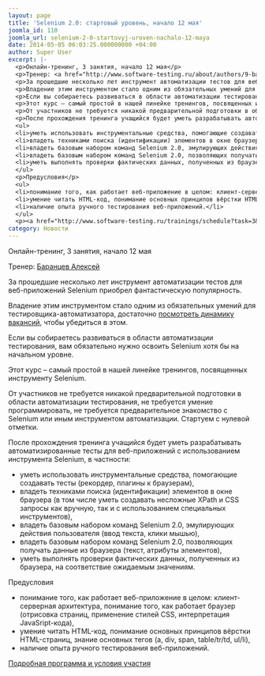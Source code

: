 ```yaml
---
layout: page
title: 'Selenium 2.0: стартовый уровень, начало 12 мая'
joomla_id: 110
joomla_url: selenium-2-0-startovyj-uroven-nachalo-12-maya
date: 2014-05-05 06:03:25.000000000 +04:00
author: Super User
excerpt: |-
  <p>Онлайн-тренинг, 3 занятия, начало 12 мая</p>
  <p>Тренер: <a href="http://www.software-testing.ru/about/authors/9-barancev">Баранцев Алексей</a></p>
  <p>За прошедшие несколько лет инструмент автоматизации тестов для веб-приложений Selenium приобрел фантастическую популярность.</p>
  <p>Владение этим инструментом стало одним из обязательных умений для тестировщика-автоматизатора, достаточно <a href="http://www.seleniumguide.com/2012/05/selenium-2-webdriver-vs-qtp.html">посмотреть динамику вакансий</a>, чтобы убедиться в этом.</p>
  <p>Если вы собираетесь развиваться в области автоматизации тестирования, вам обязательно нужно освоить Selenium хотя бы на начальном уровне.</p>
  <p>Этот курс – самый простой в нашей линейке тренингов, посвященных инструменту Selenium.</p>
  <p>От участников не требуется никакой предварительной подготовки в области автоматизации тестирования, не требуется умение программировать, не требуется предварительное знакомство с Selenium или иным инструментом автоматизации. Стартуем с нулевой отметки.</p>
  <p>После прохождения тренинга учащийся будет уметь разрабатывать автоматизированные тесты для веб-приложений с использованием инструмента Selenium, в частности:</p>
  <ul>
  <li>уметь использовать инструментальные средства, помогающие создавать тесты (рекордер, плагины к браузерам),</li>
  <li>владеть техниками поиска (идентификации) элементов в окне браузера (в том числе уметь создавать несложные XPath и CSS запросы как вручную, так и с использованием специальных инструментов),</li>
  <li>владеть базовым набором команд Selenium 2.0, эмулирующих действия пользователя (ввод текста, клики мышью),</li>
  <li>владеть базовым набором команд Selenium 2.0, позволяющих получать данные из браузера (текст, атрибуты элементов),</li>
  <li>уметь выполнять проверки фактических данных, полученных из браузера, на соответствие ожидаемым значениям.</li>
  </ul>
  <p>Предусловия</p>
  <ul>
  <li>понимание того, как работает веб-приложение в целом: клиент-серверная архитектура, понимание того, как работает браузер (отрисовка страниц, применение стилей CSS, интерпретация JavaSript-кода),</li>
  <li>умение читать HTML-код, понимание основных принципов вёрстки HTML-страниц, знание основных тегов (a, div, span, table/tr/td, ul/li),</li>
  <li>наличие опыта ручного тестирования веб-приложений.</li>
  </ul>
  <p><a href="http://www.software-testing.ru/trainings/schedule?task=3&amp;cid=185&amp;sem_midx=2&amp;sem_jidx=0">Подробная программа и условия участия</a></p>
category: Новости
---
```

<p>Онлайн-тренинг, 3 занятия, начало 12 мая</p>
<p>Тренер: <a href="http://www.software-testing.ru/about/authors/9-barancev">Баранцев Алексей</a></p>
<p>За прошедшие несколько лет инструмент автоматизации тестов для веб-приложений Selenium приобрел фантастическую популярность.</p>
<p>Владение этим инструментом стало одним из обязательных умений для тестировщика-автоматизатора, достаточно <a href="http://www.seleniumguide.com/2012/05/selenium-2-webdriver-vs-qtp.html">посмотреть динамику вакансий</a>, чтобы убедиться в этом.</p>
<p>Если вы собираетесь развиваться в области автоматизации тестирования, вам обязательно нужно освоить Selenium хотя бы на начальном уровне.</p>
<p>Этот курс – самый простой в нашей линейке тренингов, посвященных инструменту Selenium.</p>
<p>От участников не требуется никакой предварительной подготовки в области автоматизации тестирования, не требуется умение программировать, не требуется предварительное знакомство с Selenium или иным инструментом автоматизации. Стартуем с нулевой отметки.</p>
<p>После прохождения тренинга учащийся будет уметь разрабатывать автоматизированные тесты для веб-приложений с использованием инструмента Selenium, в частности:</p>
<ul>
<li>уметь использовать инструментальные средства, помогающие создавать тесты (рекордер, плагины к браузерам),</li>
<li>владеть техниками поиска (идентификации) элементов в окне браузера (в том числе уметь создавать несложные XPath и CSS запросы как вручную, так и с использованием специальных инструментов),</li>
<li>владеть базовым набором команд Selenium 2.0, эмулирующих действия пользователя (ввод текста, клики мышью),</li>
<li>владеть базовым набором команд Selenium 2.0, позволяющих получать данные из браузера (текст, атрибуты элементов),</li>
<li>уметь выполнять проверки фактических данных, полученных из браузера, на соответствие ожидаемым значениям.</li>
</ul>
<p>Предусловия</p>
<ul>
<li>понимание того, как работает веб-приложение в целом: клиент-серверная архитектура, понимание того, как работает браузер (отрисовка страниц, применение стилей CSS, интерпретация JavaSript-кода),</li>
<li>умение читать HTML-код, понимание основных принципов вёрстки HTML-страниц, знание основных тегов (a, div, span, table/tr/td, ul/li),</li>
<li>наличие опыта ручного тестирования веб-приложений.</li>
</ul>
<p><a href="http://www.software-testing.ru/trainings/schedule?task=3&amp;cid=185&amp;sem_midx=2&amp;sem_jidx=0">Подробная программа и условия участия</a></p>
